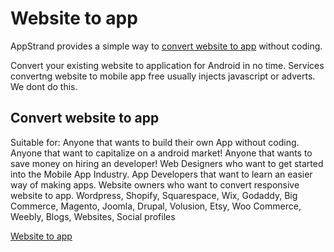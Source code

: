Website to app
====
AppStrand provides a simple way to [convert website to app](https://www.appstrand.com)  without coding.

Convert your existing website to application for Android in no time.
Services convertng website to mobile app free usually injects javascript or adverts. We dont do this.

## Convert website to app ##

Suitable for:
Anyone that wants to build their own App without coding. Anyone that want to capitalize on a android market! Anyone that wants to save money on hiring an developer! Web Designers who want to get started into the Mobile App Industry. App Developers that want to learn an easier way of making apps. Website owners who want to convert responsive website to app.
Wordpress, Shopify, Squarespace, Wix, Godaddy, Big Commerce, Magento, Joomla, Drupal, Volusion, Etsy, Woo Commerce, Weebly, Blogs, Websites, Social profiles

[Website to app](https://www.appstrand.com)
